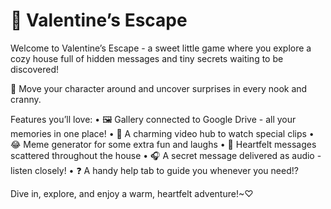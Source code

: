 # 💌 Valentine’s Escape
Welcome to Valentine’s Escape - a sweet little game where you explore a cozy house full of hidden messages and tiny secrets waiting to be discovered!

👣 Move your character around and uncover surprises in every nook and cranny.

Features you’ll love:
• 🖼️ Gallery connected to Google Drive - all your memories in one place!
• 🎥 A charming video hub to watch special clips
• 😂 Meme generator for some extra fun and laughs
• 💬 Heartfelt messages scattered throughout the house
• 🎧 A secret message delivered as audio - listen closely!
• ❓ A handy help tab to guide you whenever you need!?

Dive in, explore, and enjoy a warm, heartfelt adventure!~♡
